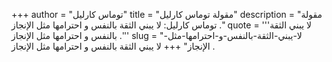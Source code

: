+++
author = "توماس كارليل"
title = "مقولة توماس كارليل"
description = "مقولة توماس كارليل: لا يبني الثقة بالنفس و احترامها مثل الإنجاز ."
quote = '''لا يبني الثقة بالنفس و احترامها مثل الإنجاز .'''
slug = "لا-يبني-الثقة-بالنفس-و-احترامها-مثل-الإنجاز"
+++
لا يبني الثقة بالنفس و احترامها مثل الإنجاز .
